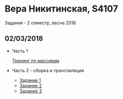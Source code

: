 # Вера Никитинская, S4107

Задания - 2 семестр, весна 2018

## 02/03/2018
- Часть 1

  [Тренинг по массивам](https://codepen.io/nikitinskaya/pen/XEKxWp)
- Часть 2 - сборка и транспиляция
  - [Задание 1](http://nikitinskaya.me/gossjs_sem2/0203/task1)
  - [Задание 2](http://nikitinskaya.me/gossjs_sem2/0203/task2)
  - [Задание 3](http://nikitinskaya.me/gossjs_sem2/0203/task3)
